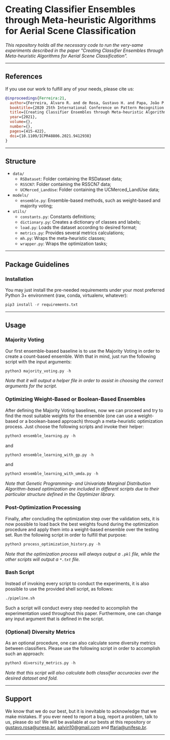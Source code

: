 # Creating Classifier Ensembles through Meta-heuristic Algorithms for Aerial Scene Classification

*This repository holds all the necessary code to run the very-same experiments described in the paper "Creating Classifier Ensembles through Meta-heuristic Algorithms for Aerial Scene Classification".*

---

## References

If you use our work to fulfill any of your needs, please cite us:

```BibTex
@inproceedings{Ferreira:21,
  author={Ferreira, Álvaro R. and de Rosa, Gustavo H. and Papa, João P. and Carneiro, Gustavo and Faria, Fabio A.},
  booktitle={2020 25th International Conference on Pattern Recognition (ICPR)}, 
  title={Creating Classifier Ensembles through Meta-heuristic Algorithms for Aerial Scene Classification}, 
  year={2021},
  volume={},
  number={},
  pages={415-422},
  doi={10.1109/ICPR48806.2021.9412938}
}
```

---

## Structure

  * `data/`
    * `RSDataset`: Folder containing the RSDataset data;
    * `RSSCN7`: Folder containing the RSSCN7 data;
    * `UCMerced_LandUse`: Folder containing the UCMerced_LandUse data;
  * `models/`
    * `ensemble.py`: Ensemble-based methods, such as weight-based and majority voting;
  * `utils/`
    * `constants.py`: Constants definitions;
    * `dictionary.py`: Creates a dictionary of classes and labels;
    * `load.py`: Loads the dataset according to desired format;
    * `metrics.py`: Provides several metrics calculations;
    * `mh.py`: Wraps the meta-heuristic classes;
    * `wrapper.py`: Wraps the optimization tasks;

---

## Package Guidelines

### Installation

You may just install the pre-needed requirements under your most preferred Python 3+ environment (raw, conda, virtualenv, whatever):

```Python
pip3 install -r requirements.txt
```

---

## Usage

### Majority Voting

Our first ensemble-based baseline is to use the Majority Voting in order to create a count-based ensemble. With that in mind, just run the following script with the input arguments:

```Python
python3 majority_voting.py -h
```

*Note that it will output a helper file in order to assist in choosing the correct arguments for the script.*

### Optimizing Weight-Based or Boolean-Based Ensembles

After defining the Majority Voting baselines, now we can proceed and try to find the most suitable weights for the ensemble (one can use a weight-based or a boolean-based approach) through a meta-heuristic optimization process. Just choose the following scripts and invoke their helper:

```Python
python3 ensemble_learning.py -h
```

and

```Python
python3 ensemble_learning_with_gp.py -h
```

and

```Python
python3 ensemble_learning_with_umda.py -h
```

*Note that Genetic Programming- and Univariate Marginal Distribution Algorithm-based optimization are included in different scripts due to their particular structure defined in the Opytimizer library.*

### Post-Optimization Processing

Finally, after concluding the optimization step over the validation sets, it is now possible to load back the best weights found during the optimization procedure and apply them into a weight-based ensemble over the testing set. Run the following script in order to fulfill that purpose:

```Python
python3 process_optimization_history.py -h
```

*Note that the optimization process will always output a `.pkl` file, while the other scripts will output a `*.txt` file.*

### Bash Script

Instead of invoking every script to conduct the experiments, it is also possible to use the provided shell script, as follows:

```Bash
./pipeline.sh
```

Such a script will conduct every step needed to accomplish the experimentation used throughout this paper. Furthermore, one can change any input argument that is defined in the script.

### (Optional) Diversity Metrics

As an optional procedure, one can also calculate some diversity metrics between classifiers. Please use the following script in order to accomplish such an approach:

```Python
python3 diversity_metrics.py -h
```

*Note that this script will also calculate both classifier accuracies over the desired dataset and fold.*

---

## Support

We know that we do our best, but it is inevitable to acknowledge that we make mistakes. If you ever need to report a bug, report a problem, talk to us, please do so! We will be available at our bests at this repository or gustavo.rosa@unesp.br, aalvin10@gmail.com and ffaria@unifesp.br.

---
